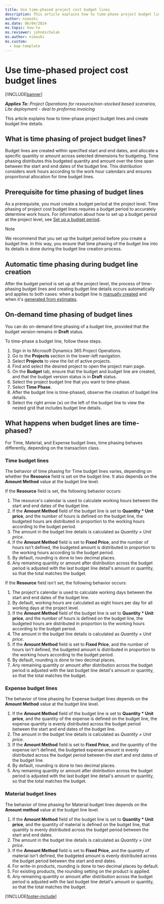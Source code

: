 ```yaml
---
title: Use time-phased project cost budget lines
description: This article explains how to time-phase project budget lines and create budget line details.
author: nimaski
ms.date: 06/04/2024
ms.topic: how-to
ms.reviewer: johnmichalak
ms.author: nimaski
ms.custom: 
  - bap-template
---
```


# Use time-phased project cost budget lines

[!INCLUDE[banner](../../includes/banner.md)]

_**Applies To:** Project Operations for resource/non-stocked based scenarios, Lite deployment - deal to proforma invoicing_

This article explains how to time-phase project budget lines and create budget line details.

## What is time phasing of project budget lines?

Budget lines are created within specified start and end dates, and allocate a specific quantity or amount across selected dimensions for budgeting. Time phasing distributes this budgeted quantity and amount over the time span between the start and end dates of the budget line. This distribution considers work hours according to the work hour calendars and ensures proportional allocation for time budget lines.

## Prerequisite for time phasing of budget lines

As a prerequisite, you must create a budget period at the project level. Time phasing of project cost budget lines requires a budget period to accurately determine work hours. For information about how to set up a budget period at the project level, see [Set up a budget period](budget-period-setup.md).

> [!NOTE]
> We recommend that you set up the budget period before you create a budget line. In this way, you ensure that time phasing of the budget line into its details is done during the budget line creation process.

## Automatic time phasing during budget line creation

After the budget period is set up at the project level, the process of time-phasing budget lines and creating budget line details occurs automatically and applies to both cases: when a budget line is [manually created](create-delete-project-budget.md) and when it's [generated from estimates](create-project-budget-from-estimates.md).

## On-demand time phasing of budget lines

You can do on-demand time phasing of a budget line, provided that the budget version remains in **Draft** status.

To time-phase a budget line, follow these steps.

1. Sign in to Microsoft Dynamics 365 Project Operations.
1. Go to the **Projects** section in the lower-left navigation.
1. Select **Projects** to view the list of active projects.
1. Find and select the desired project to open the project main page.
1. On the **Budget** tab, ensure that the budget and budget line are created, and that the budget version status is in **Draft** status.
1. Select the project budget line that you want to time-phase.
1. Select **Time Phase**.
1. After the budget line is time-phased, observe the creation of budget line details.
1. Select the right arrow (**\>**) on the left of the budget line to view the nested grid that includes budget line details.

## What happens when budget lines are time-phased?

For Time, Material, and Expense budget lines, time phasing behaves differently, depending on the transaction class.

### Time budget lines

The behavior of time phasing for Time budget lines varies, depending on whether the **Resource** field is set on the budget line. It also depends on the **Amount Method** value at the budget line level.

If the **Resource** field is set, the following behavior occurs:

1. The resource's calendar is used to calculate working hours between the start and end dates of the budget line.
1. If the **Amount Method** field of the budget line is set to **Quantity \* Unit price**, and the number of hours is defined on the budget line, the budgeted hours are distributed in proportion to the working hours according to the budget period.
1. The amount in the budget line details is calculated as *Quantity* &times; *Unit price*.
1. If the **Amount Method** field is set to **Fixed Price**, and the number of hours isn't defined, the budgeted amount is distributed in proportion to the working hours according to the budget period.
1. By default, rounding is done to two decimal places.
1. Any remaining quantity or amount after distribution across the budget period is adjusted with the last budget line detail's amount or quantity, so that the total matches the budget.

If the **Resource** field isn't set, the following behavior occurs:

1. The project's calendar is used to calculate working days between the start and end dates of the budget line.
1. By default, working hours are calculated as eight hours per day for all working days at the project level.
1. If the **Amount Method** field of the budget line is set to **Quantity \* Unit price**, and the number of hours is defined on the budget line, the budgeted hours are distributed in proportion to the working hours according to the budget period.
1. The amount in the budget line details is calculated as *Quantity* &times; *Unit price*.
1. If the **Amount Method** field is set to **Fixed Price**, and the number of hours isn't defined, the budgeted amount is distributed in proportion to the working hours according to the budget period.
1. By default, rounding is done to two decimal places.
1. Any remaining quantity or amount after distribution across the budget period is adjusted with the last budget line detail's amount or quantity, so that the total matches the budget.

### Expense budget lines

The behavior of time phasing for Expense budget lines depends on the **Amount Method** value at the budget line level.

1. If the **Amount Method** field of the budget line is set to **Quantity \* Unit price**, and the quantity of the expense is defined on the budget line, the expense quantity is evenly distributed across the budget period between the start and end dates of the budget line.
1. The amount in the budget line details is calculated as *Quantity* &times; *Unit price*.
1. If the **Amount Method** field is set to **Fixed Price**, and the quantity of the expense isn't defined, the budgeted expense amount is evenly distributed across the budget period between the start and end dates of the budget line.
1. By default, rounding is done to two decimal places.
1. Any remaining quantity or amount after distribution across the budget period is adjusted with the last budget line detail's amount or quantity, so that the total matches the budget.

### Material budget lines

The behavior of time phasing for Material budget lines depends on the **Amount method** value at the budget line level.

1. If the **Amount Method** field of the budget line is set to **Quantity \* Unit price**, and the quantity of material is defined on the budget line, that quantity is evenly distributed across the budget period between the start and end dates.
1. The amount in the budget line details is calculated as *Quantity* &times; *Unit price*.
1. If the **Amount Method** field is set to **Fixed Price**, and the quantity of material isn't defined, the budgeted amount is evenly distributed across the budget period between the start and end dates.
1. For write-in products, rounding is done to two decimal places by default.
1. For existing products, the rounding setting on the product is applied.
1. Any remaining quantity or amount after distribution across the budget period is adjusted with the last budget line detail's amount or quantity, so that the total matches the budget.

[!INCLUDE[footer-include](../../includes/footer-banner.md)]
